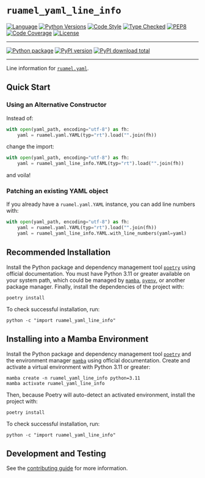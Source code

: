 # `ruamel_yaml_line_info`

[![Language][language-badge]][language-link]
[![Python Versions][py-versions-badge]][py-versions-link]
[![Code Style][code-style-badge]][code-style-link]
[![Type Checked][type-checking-badge]][type-checking-link]
[![PEP8][pep-8-badge]][pep-8-link]
[![Code Coverage][code-coverage-badge]][code-coverage-link]
[![License][license-badge]][license-link]

---

[![Python package][python-package-badge]][python-package-link]
[![PyPI version][pypi-badge]][pypi-link]
[![PyPI download total][pypi-downloads-badge]][pypi-downloads-link]

---

[language-badge]:       http://img.shields.io/badge/language-python-brightgreen.svg
[language-link]:        http://www.python.org/
[py-versions-badge]:    https://img.shields.io/badge/python-3.9_|_3.10_|_3.11_|_3.12_|_3.13-blue
[py-versions-link]:     https://github.com/nh13/ruamel_yaml_line_info
[code-style-badge]:     https://img.shields.io/badge/code%20style-black-000000.svg
[code-style-link]:      https://black.readthedocs.io/en/stable/
[type-checking-badge]:  http://www.mypy-lang.org/static/mypy_badge.svg
[type-checking-link]:   http://mypy-lang.org/
[pep-8-badge]:          https://img.shields.io/badge/code%20style-pep8-brightgreen.svg
[pep-8-link]:           https://www.python.org/dev/peps/pep-0008/
[code-coverage-badge]:  https://codecov.io/gh/nh13/ruamel_yaml_line_info/branch/main/graph/badge.svg
[code-coverage-link]:   https://codecov.io/gh/nh13/ruamel_yaml_line_info
[license-badge]:        http://img.shields.io/badge/license-MIT-blue.svg
[license-link]:         https://github.com/nh13/ruamel_yaml_line_info/blob/main/LICENSE
[python-package-badge]: https://github.com/nh13/ruamel_yaml_line_info/actions/workflows/tests.yml/badge.svg?branch=main
[python-package-link]:  https://github.com/nh13/ruamel_yaml_line_info/actions/workflows/tests.yml
[pypi-badge]:           https://badge.fury.io/py/ruamel-yaml-line-info.svg
[pypi-link]:            https://pypi.python.org/pypi/ruamel-yaml-line-info
[pypi-downloads-badge]: https://img.shields.io/pypi/dm/ruamel_yaml_line_info
[pypi-downloads-link]:  https://pypi.python.org/pypi/ruamel_yaml_line_info


Line information for [`ruamel.yaml`](https://pypi.org/project/ruamel.yaml/).

## Quick Start

### Using an Alternative Constructor

Instead of:

```python
with open(yaml_path, encoding="utf-8") as fh:
    yaml = ruamel.yaml.YAML(typ="rt").load("".join(fh))
```

change the import:

```python
with open(yaml_path, encoding="utf-8") as fh:
    yaml = ruamel_yaml_line_info.YAML(typ="rt").load("".join(fh))
```

and voila!

### Patching an existing YAML object

If you already have a `ruamel.yaml.YAML` instance, you can add line
numbers with:

```python
with open(yaml_path, encoding="utf-8") as fh:
    yaml = ruamel.yaml.YAML(typ="rt").load("".join(fh))
    yaml = ruamel_yaml_line_info.YAML.with_line_numbers(yaml=yaml)
```

## Recommended Installation

Install the Python package and dependency management tool [`poetry`](https://python-poetry.org/docs/#installation) using official documentation.
You must have Python 3.11 or greater available on your system path, which could be managed by [`mamba`](https://mamba.readthedocs.io/en/latest/installation/mamba-installation.html), [`pyenv`](https://github.com/pyenv/pyenv), or another package manager. 
Finally, install the dependencies of the project with:

```console
poetry install
```

To check successful installation, run:

```console
python -c "import ruamel_yaml_line_info"
```

## Installing into a Mamba Environment

Install the Python package and dependency management tool [`poetry`](https://python-poetry.org/docs/#installation) and the environment manager [`mamba`](https://mamba.readthedocs.io/en/latest/installation/mamba-installation.html) using official documentation.
Create and activate a virtual environment with Python 3.11 or greater:

```console
mamba create -n ruamel_yaml_line_info python=3.11
mamba activate ruamel_yaml_line_info
```

Then, because Poetry will auto-detect an activated environment, install the project with:

```console
poetry install
```

To check successful installation, run:

```console
python -c "import ruamel_yaml_line_info"
```

## Development and Testing

See the [contributing guide](./CONTRIBUTING.md) for more information.
